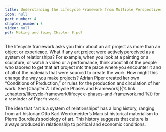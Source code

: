 ```yaml
---
title: Understanding the Lifecycle Framework from Multiple Perspectives
icon: null
part_number: 4
chapter_number: 8
video: null
pdf: Making and Being Chapter 8.pdf
---
```


The lifecycle framework asks you think about an art project as more than an object or experience. What if any art project were actively perceived as a system of relationships? For example, when you look at a painting or a sculpture, or watch a video or a performance, think about all of the people who labored to get that art project into the place where you encounter it and of all of the materials that were sourced to create the work. How might this change the way you make projects? Adrian Piper created her own “Conditions of Production,” or rules for the production and circulation of her work. See [Chapter 7: Lifecycle Phases and Framework]({% link _chapters/lifecycle-framework/lifecycle-phases-and-framework.md %}) for a reminder of Piper’s work. 

The idea that “art is a system of relationships” has a long history, ranging from art historian Otto Karl Werckmeister’s Marxist historical materialism to Pierre Bourdieu’s sociology of art. This history suggests that culture is always produced in relationship to political and economic conditions. 
